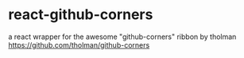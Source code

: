 # react-github-corners
a react wrapper for the awesome "github-corners" ribbon by tholman https://github.com/tholman/github-corners
